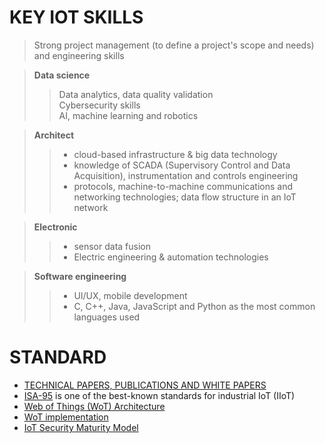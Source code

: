 # KEY IOT SKILLS
> Strong project management (to define a project's scope and needs) and engineering skills    

> **Data science**  
>> Data analytics, data quality validation  
>> Cybersecurity skills  
>> AI, machine learning and robotics  

> **Architect**  
>> * cloud-based infrastructure & big data technology  
>> * knowledge of SCADA (Supervisory Control and Data Acquisition), instrumentation and controls engineering  
>> * protocols, machine-to-machine communications and networking technologies; data flow structure in an IoT network    

> **Electronic**  
>> * sensor data fusion  
>> * Electric engineering & automation technologies  

> **Software engineering**  
>> * UI/UX, mobile development  
>> * C, C++, Java, JavaScript and Python as the most common languages used  

# STANDARD
* [TECHNICAL PAPERS, PUBLICATIONS AND WHITE PAPERS]( https://www.iiconsortium.org/white-papers.htm)  
* [ISA-95]( https://searcherp.techtarget.com/definition/ANSI-ISA-95) is one of the best-known standards for industrial IoT (IIoT)  
* [Web of Things (WoT) Architecture]( https://www.w3.org/TR/2019/CR-wot-architecture-20191106/)  
* [WoT implementation](https://w3c.github.io/wot-thing-description/testing/report.html)  
* [IoT Security Maturity Model]( https://www.iiconsortium.org/pdf/IoT_SMM_Practitioner_Guide_2019-02-25.pdf)  
